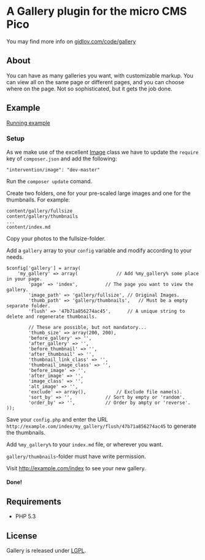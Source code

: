 A Gallery plugin for the micro CMS Pico
=====================
You may find more info on [gidlov.com/code/gallery](http://gidlov.com/code/gallery)

## About

You can have as many galleries you want, with customizable markup. You can view all on the same page or different pages, and you can choose where on the page. Not so sophisticated, but it gets the job done.

## Example
[Running example](http://gidlov.com/gallery)

### Setup
As we make use of the excellent [Image](http://intervention.olivervogel.net/) class we have to update the `require` key of `composer.json` and add the following:

	"intervention/image": "dev-master"

Run the `composer update` comand.

Create two folders, one for your pre-scaled large images and one for the thumbnails. For example:

	content/gallery/fullsize
	content/gallery/thumbnails
	...
	content/index.md

Copy your photos to the fullsize-folder.

Add a `gallery` array to your `config` variable and modify according to your needs.

	$config['gallery'] = array(
		'my_gallery' => array(				// Add %my_gallery% some place in your page.
			'page' => 'index',			// The page you want to view the gallery.
			'image_path' => 'gallery/fullsize',	// Original Images.
			'thumb_path' => 'gallery/thumbnails',	// Must be a empty separate folder.
			'flush' => '47b71a856274ac45',		// A unique string to delete and regenerate thumbnails.

			// These are possible, but not mandatory...
			'thumb_size' => array(200, 200),
			'before_gallery' => '',
			'after_gallery' => '',
			'before_thumbnail' => '',
			'after_thumbnail' => '',
			'thumbnail_link_class' => '',
			'thumbnail_image_class' => '',
			'before_image' => '', 
			'after_image' => '',
			'image_class' => '',
			'alt_image' => '',
			'exclude' => array(),			// Exclude file name(s).
			'sort_by' => '',	 		// Sort by empty or 'random'.
			'order_by' => '', 			// Order by ampty or 'reverse'.
	));

Save your `config.php` and enter the URL `http://example.com/index/my_gallery/flush/47b71a856274ac45` to generate the thumbnails.

Add `%my_gallery%` to your `index.md` file, or wherever you want.

`gallery/thumbnails`-folder must have write permission.

Visit http://example.com/index to see your new gallery.

#### Done!

## Requirements

 - PHP 5.3

## License

Gallery is released under [LGPL](http://www.gnu.org/licenses/lgpl-3.0-standalone.html).

